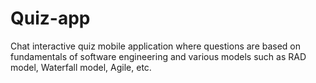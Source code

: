 # Quiz-app
Chat interactive quiz mobile application where questions are based on fundamentals of software engineering and various models such as RAD model, Waterfall model, Agile, etc.
